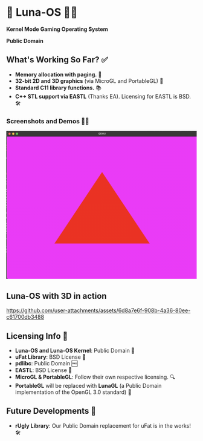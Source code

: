# 🌙 Luna-OS 🐱‍🚀
**Kernel Mode Gaming Operating System**

**Public Domain**

## What's Working So Far? ✅
- **Memory allocation with paging.** 🧠  
- **32-bit 2D and 3D graphics** (via MicroGL and PortableGL) 🎨  
- **Standard C11 library functions.** 📚  
- **C++ STL support via EASTL** (Thanks EA). Licensing for EASTL is BSD. 🛠

### Screenshots and Demos 📸🎥
![PortableGL Screenshot](docs/portablegl.png)

## Luna-OS with 3D in action

https://github.com/user-attachments/assets/6d8a7e6f-908b-4a36-80ee-c61700db3488

## Licensing Info 📜
- **Luna-OS and Luna-OS Kernel**: Public Domain 🙌  
- **uFat Library**: BSD License 📝  
- **pdlibc**: Public Domain 🆓  
- **EASTL**: BSD License 📜  
- **MicroGL & PortableGL**: Follow their own respective licensing. 🔍  
- **PortableGL** will be replaced with **LunaGL** (a Public Domain implementation of the OpenGL 3.0 standard) 🌟  

## Future Developments 🔮
- **rUgly Library**: Our Public Domain replacement for uFat is in the works! 🛠️